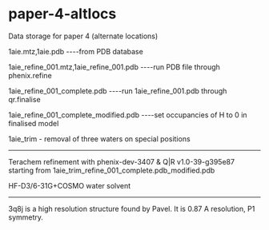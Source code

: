 # paper-4-altlocs
Data storage for paper 4 (alternate locations)

1aie.mtz,1aie.pdb   ----from PDB database 

1aie_refine_001.mtz,1aie_refine_001.pdb  ----run PDB file through phenix.refine

1aie_refine_001_complete.pdb  ----run 1aie_refine_001.pdb through qr.finalise

1aie_refine_001_complete_modified.pdb  ----set occupancies of H to 0 in finalised model

1aie_trim - removal of three waters on special positions 

------------------------
Terachem refinement with phenix-dev-3407 & Q|R v1.0-39-g395e87 starting from 1aie_trim_refine_001_complete.pdb_modified.pdb

HF-D3/6-31G+COSMO water solvent

-----------------------

3q8j is a high resolution structure found by Pavel.
It is 0.87 A resolution, P1 symmetry. 
